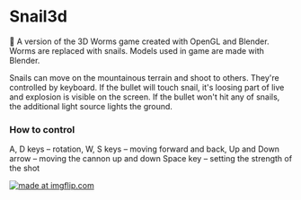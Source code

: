 # Snail3d

:snail: A version of the 3D Worms game created with OpenGL and Blender. Worms are replaced with snails. Models used in game are made with Blender.


Snails can move on the mountainous terrain and shoot to others. They're controlled by keyboard. 
If the bullet will touch snail, it's loosing part of live and explosion is visible on the screen. 
If the bullet won't hit any of snails, the additional light source lights the ground.

### How to control
A, D keys – rotation, 
W, S keys – moving forward and back,
Up and Down arrow – moving the cannon up and down
Space key – setting the strength of the shot

<a href="https://imgflip.com/gif/34vl7u"><img src="https://i.imgflip.com/34vl7u.gif" title="made at imgflip.com"/></a>
